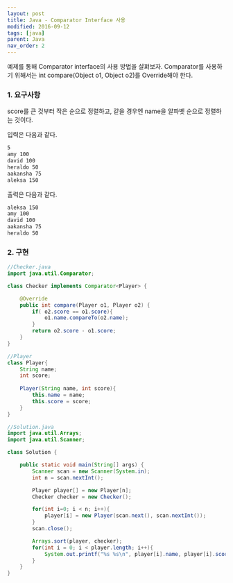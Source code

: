 ```yaml
---
layout: post
title: Java - Comparator Interface 사용
modified: 2016-09-12
tags: [java]
parent: Java
nav_order: 2
---
```


예제를 통해 Comparator interface의 사용 방법을 살펴보자. 
Comparator를 사용하기 위해서는 int compare(Object o1, Object o2)를 Override해야 한다.

### 1. 요구사항 

score를 큰 것부터 작은 순으로 정렬하고, 같을 경우엔 name을 알파벳 순으로 정렬하는 것이다. 


입력은 다음과 같다. 

```bash
5
amy 100
david 100
heraldo 50
aakansha 75
aleksa 150
```

출력은 다음과 같다. 

```bash
aleksa 150
amy 100
david 100
aakansha 75
heraldo 50
```

### 2. 구현


```java
//Checker.java
import java.util.Comparator;

class Checker implements Comparator<Player> {

	@Override
	public int compare(Player o1, Player o2) {
		if( o2.score == o1.score){
			o1.name.compareTo(o2.name);
		}
		return o2.score - o1.score;
	}
}

//Player 
class Player{
    String name;
    int score;
    
    Player(String name, int score){
        this.name = name;
        this.score = score;
    }
}

//Solution.java
import java.util.Arrays;
import java.util.Scanner;

class Solution {

    public static void main(String[] args) {
        Scanner scan = new Scanner(System.in);
        int n = scan.nextInt();

        Player player[] = new Player[n];
        Checker checker = new Checker();

        for(int i=0; i < n; i++){
            player[i] = new Player(scan.next(), scan.nextInt());
        }
        scan.close();

        Arrays.sort(player, checker);
        for(int i = 0; i < player.length; i++){
            System.out.printf("%s %s\n", player[i].name, player[i].score);
        }
    }
}
```
